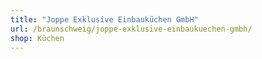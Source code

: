 ```yaml
---
title: "Joppe Exklusive Einbauküchen GmbH"
url: /braunschweig/joppe-exklusive-einbaukuechen-gmbh/
shop: Küchen
---
```

